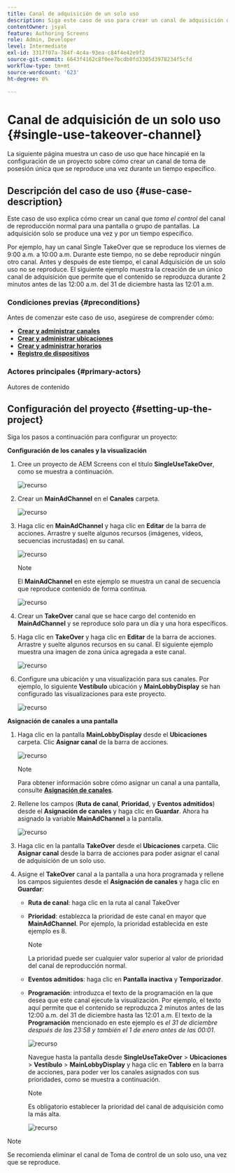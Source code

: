 ```yaml
---
title: Canal de adquisición de un solo uso
description: Siga este caso de uso para crear un canal de adquisición de un solo uso.
contentOwner: jsyal
feature: Authoring Screens
role: Admin, Developer
level: Intermediate
exl-id: 3317f07a-784f-4c4a-93ea-c84f4e42e9f2
source-git-commit: 6643f4162c8f0ee7bcdb0fd3305d3978234f5cfd
workflow-type: tm+mt
source-wordcount: '623'
ht-degree: 0%

---
```


# Canal de adquisición de un solo uso {#single-use-takeover-channel}

La siguiente página muestra un caso de uso que hace hincapié en la configuración de un proyecto sobre cómo crear un canal de toma de posesión única que se reproduce una vez durante un tiempo específico.

## Descripción del caso de uso {#use-case-description}

Este caso de uso explica cómo crear un canal que *toma el control* del canal de reproducción normal para una pantalla o grupo de pantallas. La adquisición solo se produce una vez y por un tiempo específico.

Por ejemplo, hay un canal Single TakeOver que se reproduce los viernes de 9:00 a.m. a 10:00 a.m. Durante este tiempo, no se debe reproducir ningún otro canal. Antes y después de este tiempo, el canal Adquisición de un solo uso no se reproduce. El siguiente ejemplo muestra la creación de un único canal de adquisición que permite que el contenido se reproduzca durante 2 minutos antes de las 12:00 a.m. del 31 de diciembre hasta las 12:01 a.m.

### Condiciones previas {#preconditions}

Antes de comenzar este caso de uso, asegúrese de comprender cómo:

* **[Crear y administrar canales](managing-channels.md)**
* **[Crear y administrar ubicaciones](managing-locations.md)**
* **[Crear y administrar horarios](managing-schedules.md)**
* **[Registro de dispositivos](device-registration.md)**

### Actores principales {#primary-actors}

Autores de contenido

## Configuración del proyecto {#setting-up-the-project}

Siga los pasos a continuación para configurar un proyecto:

**Configuración de los canales y la visualización**

1. Cree un proyecto de AEM Screens con el título **SingleUseTakeOver**, como se muestra a continuación.

   ![recurso](assets/single-takeover1.png)

1. Crear un **MainAdChannel** en el **Canales** carpeta.

   ![recurso](assets/single-takeover2.png)

1. Haga clic en **MainAdChannel** y haga clic en **Editar** de la barra de acciones. Arrastre y suelte algunos recursos (imágenes, vídeos, secuencias incrustadas) en su canal.

   ![recurso](assets/single-takeover2.png)


   >[!NOTE]
   >El **MainAdChannel** en este ejemplo se muestra un canal de secuencia que reproduce contenido de forma continua.

   ![recurso](assets/single-takeover3.png)

1. Crear un **TakeOver** canal que se hace cargo del contenido en **MainAdChannel** y se reproduce solo para un día y una hora específicos.

1. Haga clic en **TakeOver** y haga clic en **Editar** de la barra de acciones. Arrastre y suelte algunos recursos en su canal. El siguiente ejemplo muestra una imagen de zona única agregada a este canal.

   ![recurso](assets/single-takeover4.png)

1. Configure una ubicación y una visualización para sus canales. Por ejemplo, lo siguiente **Vestíbulo** ubicación y  **MainLobbyDisplay** se han configurado las visualizaciones para este proyecto.

   ![recurso](assets/single-takeover5.png)

**Asignación de canales a una pantalla**

1. Haga clic en la pantalla **MainLobbyDisplay** desde el **Ubicaciones** carpeta. Clic **Asignar canal** de la barra de acciones.

   ![recurso](assets/single-takeover6.png)

   >[!NOTE]
   >Para obtener información sobre cómo asignar un canal a una pantalla, consulte **[Asignación de canales](channel-assignment.md)**.

1. Rellene los campos (**Ruta de canal**, **Prioridad**, y **Eventos admitidos**) desde el **Asignación de canales** y haga clic en **Guardar**. Ahora ha asignado la variable **MainAdChannel** a la pantalla.

   ![recurso](assets/single-takeover7.png)

1. Haga clic en la pantalla **TakeOver** desde el **Ubicaciones** carpeta. Clic **Asignar canal** desde la barra de acciones para poder asignar el canal de adquisición de un solo uso.

1. Asigne el **TakeOver** canal a la pantalla a una hora programada y rellene los campos siguientes desde el **Asignación de canales** y haga clic en **Guardar**:

   * **Ruta de canal**: haga clic en la ruta al canal TakeOver
   * **Prioridad**: establezca la prioridad de este canal en mayor que **MainAdChannel**. Por ejemplo, la prioridad establecida en este ejemplo es 8.

     >[!NOTE]
     >La prioridad puede ser cualquier valor superior al valor de prioridad del canal de reproducción normal.
   * **Eventos admitidos**: haga clic en **Pantalla inactiva** y **Temporizador**.
   * **Programación**: introduzca el texto de la programación en la que desea que este canal ejecute la visualización. Por ejemplo, el texto aquí permite que el contenido se reproduzca 2 minutos antes de las 12:00 a.m. del 31 de diciembre hasta las 12:01 a.m. El texto de la **Programación** mencionado en este ejemplo es *el 31 de diciembre después de las 23:58 y también el 1 de enero antes de las 00:01*.

     ![recurso](assets/single-takeover8.png)

     Navegue hasta la pantalla desde **SingleUseTakeOver** > **Ubicaciones** > **Vestíbulo** > **MainLobbyDisplay** y haga clic en **Tablero** en la barra de acciones, para poder ver los canales asignados con sus prioridades, como se muestra a continuación.

     >[!NOTE]
     >Es obligatorio establecer la prioridad del canal de adquisición como la más alta.

     ![recurso](assets/single-takeover9.png)

>[!NOTE]
>
>Se recomienda eliminar el canal de Toma de control de un solo uso, una vez que se reproduce.

